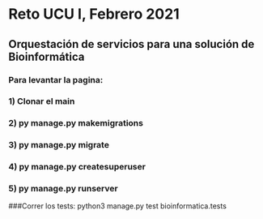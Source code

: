 # Reto UCU I, Febrero 2021

## Orquestación de servicios para una solución de Bioinformática



### Para levantar la pagina:

### 1) Clonar el main
### 2) py manage.py makemigrations
### 3) py manage.py migrate
### 4) py manage.py createsuperuser
### 5) py manage.py runserver


###Correr los tests: python3 manage.py test bioinformatica.tests
